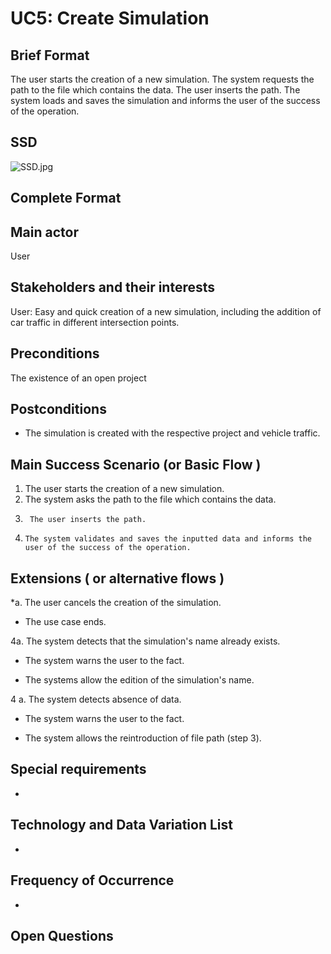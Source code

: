 # UC5: Create Simulation #
## Brief Format ##
The user starts the creation of a new simulation. The system requests the path to the file which contains the data. The user inserts the path. The system loads and saves the simulation and informs the user of the success of the operation.

## SSD ##
![SSD.jpg](https://bitbucket.org/repo/pqBqye/images/2300589439-SSD.jpg)

## Complete Format ##
## Main actor ##
User

## Stakeholders and their interests ##
User: Easy and quick creation of a new simulation, including the addition of car traffic in different intersection points.

## Preconditions ##
The existence of an open project

## Postconditions ##
* The simulation is created with the respective project and vehicle traffic.

## Main Success Scenario (or Basic Flow ) ##
1.	The user starts the creation of a new simulation.
2.	The system asks the path to the file which contains the data.
3.      The user inserts the path.
4.     The system validates and saves the inputted data and informs the user of the success of the operation.

## Extensions ( or alternative flows ) ##

*a. The user cancels the creation of the simulation. 

* The use case ends.

4a. The system detects that the simulation's name already exists.

* The system warns the user to the fact.

* The systems allow the edition of the simulation's name.

4 a. The system detects absence of data.

* The system warns the user to the fact.

* The system allows the reintroduction of file path (step 3).


## Special requirements ##
-

## Technology and Data Variation List ##
-

## Frequency of Occurrence ##
-

## Open Questions ##